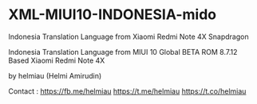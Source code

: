 # XML-MIUI10-INDONESIA-mido
Indonesia Translation Language from Xiaomi Redmi Note 4X Snapdragon


Indonesia Translation Language 
from MIUI 10 Global BETA ROM 8.7.12 Based
Xiaomi Redmi Note 4X

by
helmiau
(Helmi Amirudin)

Contact :
https://fb.me/helmiau
https://t.me/helmiau
https://t.co/helmiau
